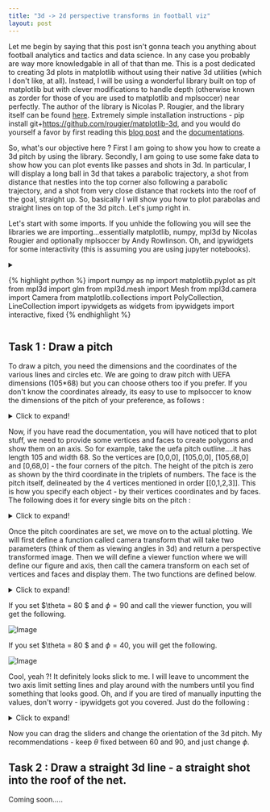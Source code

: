 ```yaml
---
title: "3d -> 2d perspective transforms in football viz"
layout: post
---
```


Let me begin by saying that this post isn't gonna teach you anything about football analytics and tactics and data science. In any case you probably are way more knowledgable in all of that than me. This is a post dedicated to creating 3d plots in matplotlib without using their native 3d utilities (which I don't like, at all). Instead, I will be using a wonderful library built on top of matplotlib but with clever modifications to handle depth (otherwise known as zorder for those of you are used to matplotlib and mplsoccer) near perfectly. The author of the library is Nicolas P. Rougier, and the library itself can be found [here](https://github.com/rougier/matplotlib-3d). Extremely simple installation instructions - pip install git+https://github.com/rougier/matplotlib-3d, and you would do yourself a favor by first reading this [blog post](https://matplotlib.org/matplotblog/posts/custom-3d-engine/) and the [documentations](https://github.com/rougier/matplotlib-3d/blob/master/doc/README.md).

So, what's our objective here ? First I am going to show you how to create a 3d pitch by using the library. Secondly, I am going to use some fake data to show how you can plot events like passes and shots in 3d. In particular, I will display a long ball in 3d that takes a parabolic trajectory, a shot from distance that nestles into the top corner also following a parabolic trajectory, and a shot from very close distance that rockets into the roof of the goal, straight up. So, basically I will show you how to plot parabolas and straight lines on top of the 3d pitch. Let's jump right in.

Let's start with some imports. If you unhide the following you will see the libraries we are importing...essentially matplotlib, numpy, mpl3d by Nicolas Rougier and optionally mplsoccer by Andy Rowlinson. Oh, and ipywidgets for some interactivity (this is assuming you are using jupyter notebooks).

<details>
    <summary Click to expand!</summary>

{% highlight python %}
import numpy as np
import matplotlib.pyplot as plt
from mpl3d import glm
from mpl3d.mesh import Mesh
from mpl3d.camera import Camera
from matplotlib.collections import PolyCollection, LineCollection
import ipywidgets as widgets
from ipywidgets import interactive, fixed
{% endhighlight %}

</details>


## Task 1 : Draw a pitch

To draw a pitch, you need the dimensions and the coordinates of the various lines and circles etc. We are going to draw pitch with UEFA dimensions (105*68) but you can choose others too if you prefer. If you don't know the coordinates already, its easy to use to mplsoccer to know the dimensions of the pitch of your preference, as follows : 

<details>
    <summary>Click to expand!</summary>

```tsql
pitch = Pitch(pitch_type = 'uefa')
pitch.dim
```
</details>

Now, if you have read the documentation, you will have noticed that to plot stuff, we need to provide some vertices and faces to create polygons and show them on an axis. So for example, take the uefa pitch outline....it has length 105 and width 68. So the vertices are [0,0,0], [105,0,0], [105,68,0] and [0,68,0] - the four corners of the pitch. The height of the pitch is zero as shown by the third coordinate in the triplets of numbers. The face is the pitch itself, delineated by the 4 vertices mentioned in order [[0,1,2,3]]. This is how you specify each object - by their vertices coordinates and by faces. The following does it for every single bits on the pitch : 

<details>
    <summary>Click to expand!</summary>

```tsql
pitch_outline = np.array(
    [
        [0.0, 0.0, 0.0],
        [105.0, 0.0, 0.0],
        [105.0, 68.0, 0.0],
        [0.0, 68.0, 0.0],
    ]
)
f_pitch_outline = [[0, 1, 2, 3]]

right_penalty_box = np.array(
    [
        [88.5, 13.84, 0.0],
        [105.0, 13.84, 0.0],
        [105.0, 54.16, 0.0],
        [88.5, 54.16, 0.0],
    ]
)

f_right_penalty_box = [[0, 1, 2, 3]]

left_penalty_box = np.array(
    [
        [0.5, 13.84, 0.0],
        [16.5, 13.84, 0.0],
        [16.5, 54.16, 0.0],
        [0.0, 54.16, 0.0],
    ]
)

f_left_penalty_box = [[0, 1, 2, 3]]

right_6yd_box = np.array(
    [
        [99.5, 24.84, 0.0],
        [105.0, 24.84, 0.0],
        [105.0, 43.16, 0.0],
        [99.5, 43.16, 0.0],
    ]
)

f_right_6yd_box = [[0, 1, 2, 3]]

left_6yd_box = np.array(
    [
        [0, 24.84, 0.0],
        [5.5, 24.84, 0.0],
        [5.5, 43.16, 0.0],
        [0, 43.16, 0.0],
    ]
)

f_left_6yd_box = [[0, 1, 2, 3]]

centerline = np.array([[52.5, 0.0, 0.0], [52.5, 68, 0.0]])
f_centerline = [[0, 1]]

two_pi_angles = np.linspace(0, 2.0 * np.pi, 100)
centercircle = np.array(
    [52.5 + 9.15 * np.cos(two_pi_angles), 34 + 9.15 * np.sin(two_pi_angles), np.zeros(100)]
).transpose()
f_centercircle = [[i for i in range(len(centercircle))]]

def int_angles(radius, h, k, line_y):
    x1 = h + np.sqrt(radius**2 - (line_y - k) ** 2)
    x2 = h - np.sqrt(radius**2 - (line_y - k) ** 2)
    theta1 = np.arccos((x1 - h) / radius)
    theta2 = np.pi - theta1
    return theta1, theta2


theta1, theta2 = int_angles(9.15, 34, 94, 88.5)
lin1 = np.linspace(np.pi / 2 + theta1, np.pi / 2 + theta2, 200)
lin2 = np.linspace(-np.pi/2+theta1,-np.pi/2+theta2,200)
right_arc = np.array(
    [94 + 9.15 * np.cos(lin1), 34 + 9.15 * np.sin(lin1), np.zeros(200)]
).transpose()

f_right_arc = [[i for i in range(len(right_arc))]]

left_arc = np.array(
    [11 + 9.15 * np.cos(lin2), 34 + 9.15 * np.sin(lin2), np.zeros(200)]
).transpose()

f_left_arc = [[i for i in range(len(left_arc))]]


right_goal = np.array(
    [
        [105, 30.34, 0.0],
        [105, 30.34, 2.4],
        [105, 37.66, 2.4],
        [105, 37.66, 0],
        [107, 30.34, 0.0],
        [107, 30.34, 2.4],
        [107, 37.66, 2.4],
        [107, 37.66, 0],
    ]
)

f_right_goal = [[4, 5, 6, 7], [0, 1, 5, 4], [2, 6, 7, 3], [1, 2, 6, 5]]

left_goal = np.array(
    [
        [0, 30.34, 0.0],
        [0, 30.34, 2.4],
        [0, 37.66, 2.4],
        [0, 37.66, 0],
        [-2, 30.34, 0.0],
        [-2, 30.34, 2.4],
        [-2, 37.66, 2.4],
        [-2, 37.66, 0],
    ]
)

f_left_goal = [[4, 5, 6, 7], [0, 1, 5, 4], [2, 6, 7, 3], [1, 2, 6, 5]]

```
</details>

Once the pitch coordinates are set, we move on to the actual plotting. We will first define a function called camera transform that will take two parameters (think of them as viewing angles in 3d) and return a perspective transformed image. Then we will define a viewer function where we will define our figure and axis, then call the camera transform on each set of vertices and faces and display them. The two functions are defined below.  

<details>
    <summary>Click to expand!</summary>

```tsql

def camera_transform(params, vertices, faces, indx, ax, fc, ec):
    vertices[:, 0] = (vertices[:, 0] - 52.5) / 52.5
    vertices[:, 1] = (vertices[:, 1] - 34) / 52.5
    vertices[:, 2] = (vertices[:, 2] - 2.5 / 2) / 52.5
    camera = Camera("perspective", params[0], params[1], scale=0.8)
    vertices = glm.transform(vertices, camera.transform)

    faces = np.array([vertices[face] for face in faces])
    index = np.argsort(-np.mean(faces[..., 2].squeeze(), axis=-1))
    vertices = faces[index][..., :2]

    collection = PolyCollection(vertices, facecolor=fc, edgecolor=ec)
    ax.add_collection(collection)

#     ax.set_ylim(-0.4, 0.3)
#     ax.set_xlim(-1.5, 1.5)
    return ax

def viewer(theta, phi):
    fig = plt.figure(figsize=(12, 12))
    ax = fig.add_axes([0, 0, 1, 1], xlim=[-1, 1], ylim=[-1, 1], aspect=1)
    ax.axis("off")
    ax.set_title("Plotting 3d Pitch", color="w", fontsize=20)
    fig.set_facecolor("k")
    ax.set_facecolor("k")

    camera_transform(
        params=[theta, phi],
        vertices=pitch_outline.copy(),
        faces=f_pitch_outline.copy(),
        indx=1,
        ax=ax,
        fc="grey",
        ec="w",
    )
    camera_transform(
        params=[theta, phi],
        vertices=right_penalty_box.copy(),
        faces=f_right_penalty_box.copy(),
        indx=1,
        ax=ax,
        fc="grey",
        ec="w",
    )
    camera_transform(
        params=[theta, phi],
        vertices=left_penalty_box.copy(),
        faces=f_left_penalty_box.copy(),
        indx=1,
        ax=ax,
        fc="grey",
        ec="w",
    )
    camera_transform(
        params=[theta, phi],
        vertices=right_6yd_box.copy(),
        faces=f_right_6yd_box.copy(),
        indx=1,
        ax=ax,
        fc="grey",
        ec="w",
    )
    camera_transform(
        params=[theta, phi],
        vertices=left_6yd_box.copy(),
        faces=f_left_6yd_box.copy(),
        indx=1,
        ax=ax,
        fc="grey",
        ec="w",
    )
    camera_transform(
        params=[theta, phi],
        vertices=centerline.copy(),
        faces=f_centerline.copy(),
        indx=1,
        ax=ax,
        fc="grey",
        ec="w",
    )
    camera_transform(
        params=[theta, phi],
        vertices=centercircle.copy(),
        faces=f_centercircle.copy(),
        indx=1,
        ax=ax,
        fc="none",
        ec="w",
    )
    camera_transform(
        params=[theta, phi],
        vertices=right_arc.copy(),
        faces=f_right_arc.copy(),
        indx=1,
        ax=ax,
        fc="none",
        ec="w",
    )
    camera_transform(
        params=[theta, phi],
        vertices=left_arc.copy(),
        faces=f_left_arc.copy(),
        indx=1,
        ax=ax,
        fc="none",
        ec="w",
    )
    camera_transform(
        params=[theta, phi],
        vertices=right_goal.copy(),
        faces=f_right_goal.copy(),
        indx=1,
        ax=ax,
        fc="none",
        ec="w",
    )
    camera_transform(
        params=[theta, phi],
        vertices=left_goal.copy(),
        faces=f_left_goal.copy(),
        indx=1,
        ax=ax,
        fc="none",
        ec="w",
    )


plt.show()

```
</details>

If you set $\theta = 80 $ and $\phi = 90$ and call the viewer function,  you will get the following. 

![Image](https://bosemessi.github.io/images/pitch1.png)

If you set $\theta = 80 $ and $\phi = 40$, you will get the following.

![Image](https://bosemessi.github.io/images/pitch2.png)

Cool, yeah ?! It definitely looks slick to me. I will leave to uncomment the two axis limit setting lines and play around with the numbers until you find something that looks good. Oh, and if you are tired of manually inputting the values, don't worry - ipywidgets got you covered. Just do the following : 

<details>
    <summary>Click to expand!</summary>

```tsql
phi_vals = widgets.FloatSlider(
    value=10,
    min=0,
    max=360.0,
    step=10,
    description="Phi:",
    disabled=False,
    continuous_update=False,
    orientation="horizontal",
    readout=True,
    readout_format=".1f",
)

theta_vals = widgets.FloatSlider(
    value=80,
    min=0,
    max=180.0,
    step=10,
    description="Theta:",
    disabled=False,
    continuous_update=False,
    orientation="horizontal",
    readout=True,
    readout_format=".1f",
)

interactive(viewer, theta=theta_vals, phi=phi_vals)

```
</details>

Now you can drag the sliders and change the orientation of the 3d pitch. My recommendations - keep $\theta$ fixed between 60 and 90, and just change $\phi$.


## Task 2 : Draw a straight 3d line  - a straight shot into the roof of the net. 

Coming soon.....
